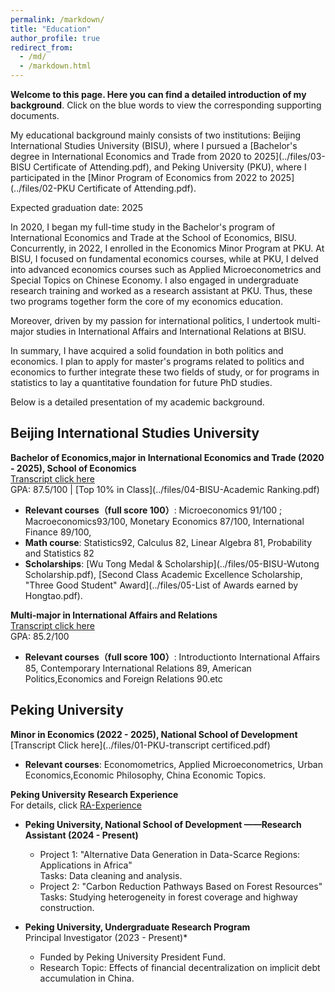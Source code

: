 ```yaml
---
permalink: /markdown/
title: "Education"
author_profile: true
redirect_from: 
  - /md/
  - /markdown.html
---
```

__Welcome to this page. Here you can find a detailed introduction of my background__. Click on the blue words to view the corresponding supporting documents.

My educational background mainly consists of two institutions: Beijing International Studies University (BISU), where I pursued a [Bachelor's degree in International Economics and Trade from 2020 to 2025](../files/03-BISU Certificate of Attending.pdf), and Peking University (PKU), where I participated in the [Minor Program of Economics from 2022 to 2025](../files/02-PKU Certificate of Attending.pdf). 

Expected graduation date: 2025

In 2020, I began my full-time study in the Bachelor's program of International Economics and Trade at the School of Economics, BISU. Concurrently, in 2022, I enrolled in the Economics Minor Program at PKU. At BISU, I focused on fundamental economics courses, while at PKU, I delved into advanced economics courses such as Applied Microeconometrics and Special Topics on Chinese Economy. I also engaged in undergraduate research training and worked as a research assistant at PKU. Thus, these two programs together form the core of my economics education.

Moreover, driven by my passion for international politics, I undertook multi-major studies in International Affairs and International Relations at BISU.

In summary, I have acquired a solid foundation in both politics and economics. I plan to apply for master's programs related to politics and economics to further integrate these two fields of study, or for programs in statistics to lay a quantitative foundation for future PhD studies.

Below is a detailed presentation of my academic background.

## Beijing International Studies University
  **Bachelor of Economics,major in International Economics and Trade (2020 - 2025),  School of Economics**  
  [Transcript click here](../files/01-Transcript_BISU.pdf)
  <br/>GPA: 87.5/100 | [Top 10% in Class](../files/04-BISU-Academic Ranking.pdf)
  - __Relevant courses（full score 100）__: Microeconomics 91/100 ; Macroeconomics93/100, Monetary Economics 87/100, International Finance 89/100,   
  - __Math course__: Statistics92, Calculus 82, Linear Algebra 81, Probability and Statistics 82 
  - __Scholarships__: [Wu Tong Medal & Scholarship](../files/05-BISU-Wutong Scholarship.pdf), [Second Class Academic Excellence Scholarship, "Three Good Student" Award](../files/05-List of Awards earned by Hongtao.pdf).

**Multi-major in International Affairs and Relations**  
  [Transcript click here](../files/04-BISU-Multi-major-transcript.pdf)
  <br/>GPA: 85.2/100 
  - __Relevant courses（full score 100）__: Introductionto International Affairs 85, Contemporary International Relations 89, American Politics,Economics and Foreign Relations 90.etc




## Peking University
  **Minor in Economics (2022 - 2025), National School of Development**<br/>[Transcript Click here](../files/01-PKU-transcript certificed.pdf)
  - __Relevant courses__: Economometrics, Applied Microeconometrics, Urban Economics,Economic Philosophy, China Economic Topics.  

  **Peking University Research Experience**
<br/>For details, click [RA-Experience](https://hongtao021022.github.io/talks/)

- __Peking University, National School of Development ——Research Assistant (2024 - Present)__  
  - Project 1: "Alternative Data Generation in Data-Scarce Regions: Applications in Africa"  
    Tasks: Data cleaning and analysis.  
  - Project 2: "Carbon Reduction Pathways Based on Forest Resources"  
    Tasks: Studying heterogeneity in forest coverage and highway construction.

- __Peking University, Undergraduate Research Program__  
  Principal Investigator (2023 - Present)*  
  - Funded by Peking University President Fund.  
  - Research Topic: Effects of financial decentralization on implicit debt accumulation in China.  

